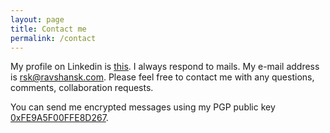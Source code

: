 ```yaml
---
layout: page
title: Contact me
permalink: /contact
---
```


My profile on Linkedin is [this](http://linkedin.com/in/ravshansk). I always respond to mails. My e-mail address is [rsk@ravshansk.com](mailto:rsk@ravshansk.com). Please feel free to contact me with any questions, comments, collaboration requests.  

You can send me encrypted messages using my PGP public key [0xFE9A5F00FFE8D267](http://pgp.mit.edu/pks/lookup?op=get&search=0xFE9A5F00FFE8D267).
